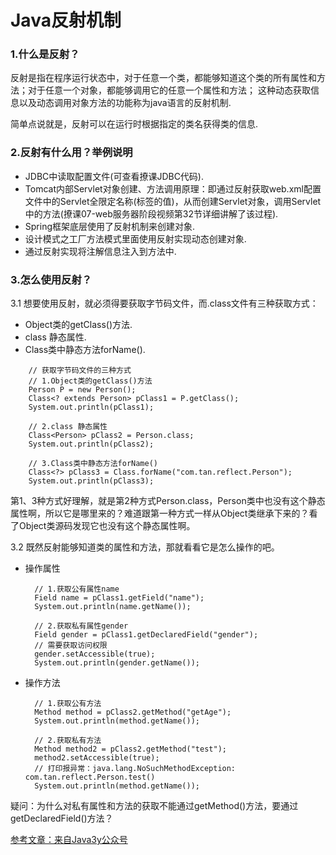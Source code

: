 # Java反射机制

### 1.什么是反射？

反射是指在程序运行状态中，对于任意一个类，都能够知道这个类的所有属性和方法；对于任意一个对象，都能够调用它的任意一个属性和方法；
这种动态获取信息以及动态调用对象方法的功能称为java语言的反射机制.

简单点说就是，反射可以在运行时根据指定的类名获得类的信息.

### 2.反射有什么用？举例说明

- JDBC中读取配置文件(可查看撩课JDBC代码).
- Tomcat内部Servlet对象创建、方法调用原理：即通过反射获取web.xml配置文件中的Servlet全限定名称(<servlet-name>标签的值)，从而创建Servlet对象，调用Servlet中的方法(撩课07-web服务器阶段视频第32节详细讲解了该过程).
- Spring框架底层使用了反射机制来创建对象.
- 设计模式之工厂方法模式里面使用反射实现动态创建对象.
- 通过反射实现将注解信息注入到方法中.

### 3.怎么使用反射？

3.1 想要使用反射，就必须得要获取字节码文件，而.class文件有三种获取方式：
    
- Object类的getClass()方法.
- class 静态属性.    
- Class类中静态方法forName().

```
    // 获取字节码文件的三种方式
    // 1.Object类的getClass()方法
    Person P = new Person();
    Class<? extends Person> pClass1 = P.getClass();
    System.out.println(pClass1);
    
    // 2.class 静态属性
    Class<Person> pClass2 = Person.class;
    System.out.println(pClass2);
    
    // 3.Class类中静态方法forName()
    Class<?> pClass3 = Class.forName("com.tan.reflect.Person");
    System.out.println(pClass3);
```



        
        
第1、3种方式好理解，就是第2种方式Person.class，Person类中也没有这个静态属性啊，所以它是哪里来的？难道跟第一种方式一样从Object类继承下来的？看了Object类源码发现它也没有这个静态属性啊。        

3.2 既然反射能够知道类的属性和方法，那就看看它是怎么操作的吧。

- 操作属性
        
        // 1.获取公有属性name
        Field name = pClass1.getField("name");
        System.out.println(name.getName());
    
        // 2.获取私有属性gender
        Field gender = pClass1.getDeclaredField("gender");
        // 需要获取访问权限
        gender.setAccessible(true);
        System.out.println(gender.getName());

- 操作方法    
    
        // 1.获取公有方法
        Method method = pClass2.getMethod("getAge");
        System.out.println(method.getName());

        // 2.获取私有方法
        Method method2 = pClass2.getMethod("test");
        method2.setAccessible(true);
        // 打印报异常：java.lang.NoSuchMethodException: com.tan.reflect.Person.test()
        System.out.println(method.getName());
        
疑问：为什么对私有属性和方法的获取不能通过getMethod()方法，要通过getDeclaredField()方法？        

[参考文章：来自Java3y公众号](https://mp.weixin.qq.com/s/535MXKKRe7u8ux8HAoCEAA)